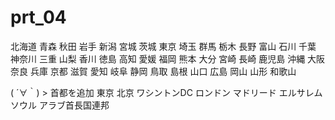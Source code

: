 prt_04
======
北海道
青森
秋田
岩手
新潟
宮城
茨城
東京
埼玉
群馬
栃木
長野
富山
石川
千葉
神奈川
三重
山梨
香川
徳島
高知
愛媛
福岡
熊本
大分
宮崎
長崎
鹿児島
沖縄
大阪
奈良
兵庫
京都
滋賀
愛知
岐阜
静岡
鳥取
島根
山口
広島
岡山
山形
和歌山

( ´∀｀) > 首都を追加
東京
北京
ワシントンDC
ロンドン
マドリード
エルサレム
ソウル
アラブ首長国連邦